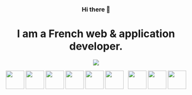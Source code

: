 <h3 align="center">Hi there 👋</h3>
<h1 align="center">I am a French web & application developer.</h1>

<p align="center">
	<img align="center" src="https://github-readme-stats.vercel.app/api?username=Fabio-web&count_private=true&show_icons=true&theme=github_dark" />
</p>

<p align="center">
	<img width="50px" height="50px" src="https://github.com/yurijserrano/Github-Profile-Readme-Logos/blob/master/others/html.svg">
	<img width="50px" height="50px" src="https://github.com/yurijserrano/Github-Profile-Readme-Logos/blob/master/others/css.svg">
	<img width="50px" height="50px" src="https://github.com/yurijserrano/Github-Profile-Readme-Logos/blob/master/programming%20languages/javascript.svg">
	<img width="50px" height="50px" src="https://github.com/yurijserrano/Github-Profile-Readme-Logos/blob/master/programming%20languages/typescript.svg">
	<img width="50px" height="50px" src="https://nuxtjs.org/design-kit/colored-logo.svg">
	<img width="50px" height="50px" src="https://github.com/yurijserrano/Github-Profile-Readme-Logos/blob/master/programming%20languages/dart.svg">
	&nbsp;
	<img width="50px" height="50px" src="https://github.com/yurijserrano/Github-Profile-Readme-Logos/blob/master/programming%20languages/php.png">
	<img width="50px" height="50px" src="https://github.com/yurijserrano/Github-Profile-Readme-Logos/blob/master/programming%20languages/bash.svg">
	<img width="50px" height="50px" src="https://github.com/yurijserrano/Github-Profile-Readme-Logos/blob/master/cloud/docker.svg">
</p>
